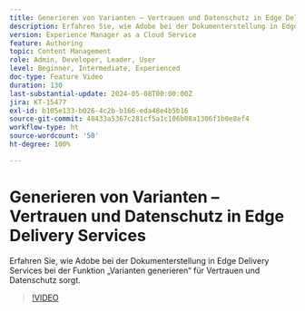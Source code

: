 ```yaml
---
title: Generieren von Varianten – Vertrauen und Datenschutz in Edge Delivery Services
description: Erfahren Sie, wie Adobe bei der Dokumenterstellung in Edge Delivery Services bei der Funktion „Varianten generieren“ für Vertrauen und Datenschutz sorgt.
version: Experience Manager as a Cloud Service
feature: Authoring
topic: Content Management
role: Admin, Developer, Leader, User
level: Beginner, Intermediate, Experienced
doc-type: Feature Video
duration: 130
last-substantial-update: 2024-05-08T00:00:00Z
jira: KT-15477
exl-id: b105e133-b026-4c2b-b166-eda48e4b5b16
source-git-commit: 48433a5367c281cf5a1c106b08a1306f1b0e8ef4
workflow-type: ht
source-wordcount: '50'
ht-degree: 100%

---
```


# Generieren von Varianten – Vertrauen und Datenschutz in Edge Delivery Services

Erfahren Sie, wie Adobe bei der Dokumenterstellung in Edge Delivery Services bei der Funktion „Varianten generieren“ für Vertrauen und Datenschutz sorgt.

>[!VIDEO](https://video.tv.adobe.com/v/3440023/?learn=on&captions=ger)
